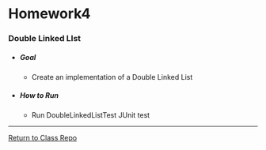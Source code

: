 # Homework4
### Double Linked LIst

- ##### Goal
  - Create an implementation of a Double Linked List

- ##### How to Run
  - Run DoubleLinkedListTest JUnit test

---
[Return to Class Repo](https://github.com/andrewjknapp/CS113_Data_Structures)
